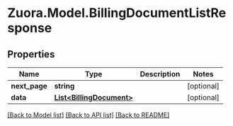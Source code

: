 
# Zuora.Model.BillingDocumentListResponse

## Properties

Name | Type | Description | Notes
------------ | ------------- | ------------- | -------------
**next_page** | **string** |  | [optional] 
**data** | [**List&lt;BillingDocument&gt;**](BillingDocument.md) |  | [optional] 

[[Back to Model list]](../README.md#documentation-for-models)
[[Back to API list]](../README.md#documentation-for-api-endpoints)
[[Back to README]](../README.md)


